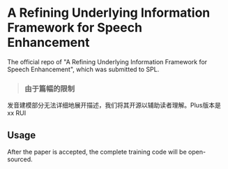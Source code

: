 # A Refining Underlying Information Framework for Speech Enhancement

The official repo of "A Refining Underlying Information Framework for Speech Enhancement", which was submitted to SPL. 


> ### 由于篇幅的限制
发音建模部分无法详细地展开描述，我们将其开源以辅助读者理解。Plus版本是 xx RUI



## Usage

After the paper is accepted, the complete training code will be open-sourced.